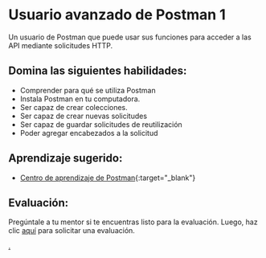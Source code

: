 # Usuario avanzado de Postman 1

Un usuario de Postman que puede usar sus funciones para acceder a las API mediante solicitudes HTTP.

## Domina las siguientes habilidades:

- Comprender para qué se utiliza Postman
- Instala Postman en tu computadora.
- Ser capaz de crear colecciones.
- Ser capaz de crear nuevas solicitudes
- Ser capaz de guardar solicitudes de reutilización
- Poder agregar encabezados a la solicitud

## Aprendizaje sugerido:

- [Centro de aprendizaje de Postman](https://learning.getpostman.com/){:target="\_blank"}

## Evaluación:

Pregúntale a tu mentor si te encuentras listo para la evaluación. Luego, haz clic [aquí](https://webdev.codex.academy/mastery-eval-2?badge=XUSQ7P32TTSDfZy362fUgA) para solicitar una evaluación.

[.](level-2)
